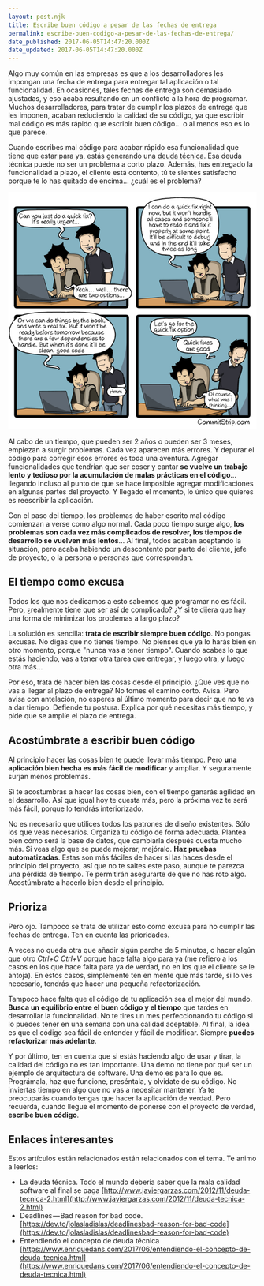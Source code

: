 ```yaml
---
layout: post.njk
title: Escribe buen código a pesar de las fechas de entrega
permalink: escribe-buen-codigo-a-pesar-de-las-fechas-de-entrega/
date_published: 2017-06-05T14:47:20.000Z
date_updated: 2017-06-05T14:47:20.000Z
---
```


Algo muy común en las empresas es que a los desarrolladores les impongan una fecha de entrega para entregar tal aplicación o tal funcionalidad. En ocasiones, tales fechas de entrega son demasiado ajustadas, y eso acaba resultando en un conflicto a la hora de programar. Muchos desarrolladores, para tratar de cumplir los plazos de entrega que les imponen, acaban reduciendo la calidad de su código, ya que escribir mal código es más rápido que escribir buen código... o al menos eso es lo que parece.

Cuando escribes mal código para acabar rápido esa funcionalidad que tiene que estar para ya, estás generando una [deuda técnica](https://es.wikipedia.org/wiki/Deuda_t%C3%A9cnica). Esa deuda técnica puede no ser un problema a corto plazo. Además, has entregado la funcionalidad a plazo, el cliente está contento, tú te sientes satisfecho porque te lo has quitado de encima... ¿cuál es el problema?

![alt](/images/2017/06/Strip-Bien-fixer-ou-bien-bien-fixer-650-finalenglish-1.jpg)

Al cabo de un tiempo, que pueden ser 2 años o pueden ser 3 meses, empiezan a surgir problemas. Cada vez aparecen más errores. Y depurar el código para corregir esos errores es toda una aventura. Agregar funcionalidades que tendrían que ser coser y cantar **se vuelve un trabajo lento y tedioso por la acumulación de malas prácticas en el código**... llegando incluso al punto de que se hace imposible agregar modificaciones en algunas partes del proyecto. Y llegado el momento, lo único que quieres es reescribir la aplicación.

Con el paso del tiempo, los problemas de haber escrito mal código comienzan a verse como algo normal. Cada poco tiempo surge algo, **los problemas son cada vez más complicados de resolver, los tiempos de desarrollo se vuelven más lentos**... Al final, todos acaban aceptando la situación, pero acaba habiendo un descontento por parte del cliente, jefe de proyecto, o la persona o personas que correspondan.

## El tiempo como excusa

Todos los que nos dedicamos a esto sabemos que programar no es fácil. Pero, ¿realmente tiene que ser así de complicado? ¿Y si te dijera que hay una forma de minimizar los problemas a largo plazo?

La solución es sencilla: **trata de escribir siempre buen código**. No pongas excusas. No digas que no tienes tiempo. No pienses que ya lo harás bien en otro momento, porque "nunca vas a tener tiempo". Cuando acabes lo que estás haciendo, vas a tener otra tarea que entregar, y luego otra, y luego otra más...

Por eso, trata de hacer bien las cosas desde el principio. ¿Que ves que no vas a llegar al plazo de entrega? No tomes el camino corto. Avisa. Pero avisa con antelación, no esperes al último momento para decir que no te va a dar tiempo. Defiende tu postura. Explica por qué necesitas más tiempo, y pide que se amplíe el plazo de entrega.

## Acostúmbrate a escribir buen código

Al principio hacer las cosas bien te puede llevar más tiempo. Pero **una aplicación bien hecha es más fácil de modificar** y ampliar. Y seguramente surjan menos problemas.

Si te acostumbras a hacer las cosas bien, con el tiempo ganarás agilidad en el desarrollo. Así que igual hoy te cuesta más, pero la próxima vez te será más fácil, porque lo tendrás interiorizado.

No es necesario que utilices todos los patrones de diseño existentes. Sólo los que veas necesarios. Organiza tu código de forma adecuada. Plantea bien cómo será la base de datos, que cambiarla después cuesta mucho más. Si veas algo que se puede mejorar, mejóralo. **Haz pruebas automatizadas**. Estas son más fáciles de hacer si las haces desde el principio del proyecto, así que no te saltes este paso, aunque te parezca una pérdida de tiempo. Te permitirán asegurarte de que no has roto algo. Acostúmbrate a hacerlo bien desde el principio.

## Prioriza

Pero ojo. Tampoco se trata de utilizar esto como excusa para no cumplir las fechas de entrega. Ten en cuenta las prioridades.

A veces no queda otra que añadir algún parche de 5 minutos, o hacer algún que otro *Ctrl+C Ctrl+V* porque hace falta algo para ya (me refiero a los casos en los que hace falta para ya de verdad, no en los que el cliente se le antoja). En estos casos, simplemente ten en mente que más tarde, si lo ves necesario, tendrás que hacer una pequeña refactorización.

Tampoco hace falta que el código de tu aplicación sea el mejor del mundo. **Busca un equilibrio entre el buen código y el tiempo** que tardes en desarrollar la funcionalidad. No te tires un mes perfeccionando tu código si lo puedes tener en una semana con una calidad aceptable. Al final, la idea es que el código sea fácil de entender y fácil de modificar. Siempre **puedes refactorizar más adelante**.

Y por último, ten en cuenta que si estás haciendo algo de usar y tirar, la calidad del código no es tan importante. Una demo no tiene por qué ser un ejemplo de arquitectura de software. Una demo es para lo que es. Prográmala, haz que funcione, preséntala, y olvidate de su código. No inviertas tiempo en algo que no vas a necesitar mantener. Ya te preocuparás cuando tengas que hacer la aplicación de verdad. Pero recuerda, cuando llegue el momento de ponerse con el proyecto de verdad, **escribe buen código**.

## Enlaces interesantes

Estos artículos están relacionados están relacionados con el tema. Te animo a leerlos:

- La deuda técnica. Todo el mundo debería saber que la mala calidad software al final se paga [http://www.javiergarzas.com/2012/11/deuda-tecnica-2.html](http://www.javiergarzas.com/2012/11/deuda-tecnica-2.html)
- Deadlines — Bad reason for bad code. [https://dev.to/jolasladislas/deadlinesbad-reason-for-bad-code](https://dev.to/jolasladislas/deadlinesbad-reason-for-bad-code)
- Entendiendo el concepto de deuda técnica [https://www.enriquedans.com/2017/06/entendiendo-el-concepto-de-deuda-tecnica.html](https://www.enriquedans.com/2017/06/entendiendo-el-concepto-de-deuda-tecnica.html)
